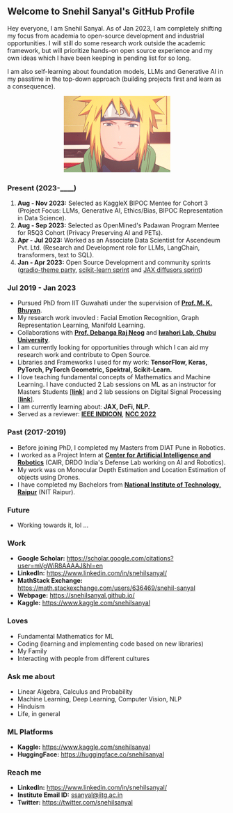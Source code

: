 ## Welcome to Snehil Sanyal's GitHub Profile

Hey everyone, I am Snehil Sanyal. As of Jan 2023, I am completely shifting my focus from academia to open-source development and industrial opportunities. I will still do some research work outside the academic framework, but will prioritize hands-on open source experience and my own ideas which I have been keeping in pending list for so long.

I am also self-learning about foundation models, LLMs and Generative AI in my passtime in the top-down approach (building projects first and learn as a consequence).

<p align="center"><img src="https://github.com/snehilsanyal/snehilsanyal/blob/main/assets/EtkW.gif?raw=true"></p>

### Present (2023-____)
1. **Aug - Nov 2023:** Selected as KaggleX BIPOC Mentee for Cohort 3 (Project Focus: LLMs, Generative AI, Ethics/Bias, BIPOC Representation in Data Science).
2. **Aug - Sep 2023:** Selected as OpenMined's Padawan Program Mentee for R5Q3 Cohort (Privacy Preserving AI and PETs).
3. **Apr - Jul 2023:** Worked as an Associate Data Scientist for Ascendeum Pvt. Ltd. (Research and Development role for LLMs, LangChain, transformers, text to SQL).
4. **Jan - Apr 2023:** Open Source Development and community sprints ([gradio-theme party](https://huggingface.co/Gradio-Themes), [scikit-learn sprint](https://blog.scikit-learn.org/updates/community/joining-forces-hugging-face/) and [JAX diffusors sprint](https://github.com/huggingface/community-events/tree/main/jax-controlnet-sprint))

### Jul 2019 -  Jan 2023
- Pursued PhD from IIT Guwahati under the supervision of [**Prof. M. K. Bhuyan**](https://iitg.ac.in/mkb/index.php).
- My research work invovled : Facial Emotion Recognition, Graph Representation Learning, Manifold Learning.
- Collaborations with [**Prof. Debanga Raj Neog**](https://debanga.github.io/) and [**Iwahori Lab, Chubu University**](http://www.cvl.cs.chubu.ac.jp/).
- I am currently looking for opportunities through which I can aid my research work and contribute to Open Source.
- Libraries and Frameworks I used for my work: **TensorFlow, Keras, PyTorch, PyTorch Geometric, Spektral, Scikit-Learn.**
- I love teaching fundamental concepts of Mathematics and Machine Learning. I have conducted 2 Lab sessions on ML as an instructor for Masters Students [[**link**]](https://snehilsanyal.github.io/EE524/) and 2 lab sessions on Digital Signal Processing [[**link**]](https://snehilsanyal.github.io/EE521/).
- I am currently learning about: **JAX, DeFi, NLP.**
- Served as a reviewer: [**IEEE INDICON**](https://www.ewh.ieee.org/r10/calcutta/indicon2021/index.html), [**NCC 2022**](https://ee.iitb.ac.in/~ncc2022/)

### Past (2017-2019)
- Before joining PhD, I completed my Masters from DIAT Pune in Robotics. 
- I worked as a Project Intern at [**Center for Artificial Intelligence and Robotics**](https://www.drdo.gov.in/labs-establishment/about-us/centre-artificial-intelligence-robotics-cair) (CAIR, DRDO India's Defense Lab working on AI and Robotics).
- My work was on Monocular Depth Estimation and Location Estimation of objects using Drones.
- I have completed my Bachelors from [**National Institute of Technology, Raipur**](http://nitrr.ac.in/) (NIT Raipur).

### Future
- Working towards it, lol ...

### Work
- **Google Scholar:** https://scholar.google.com/citations?user=mVgWiR8AAAAJ&hl=en
- **LinkedIn:** https://www.linkedin.com/in/snehilsanyal/
- **MathStack Exchange:** https://math.stackexchange.com/users/636469/snehil-sanyal
- **Webpage:** https://snehilsanyal.github.io/
- **Kaggle:** https://www.kaggle.com/snehilsanyal 

### Loves
- Fundamental Mathematics for ML 
- Coding (learning and implementing code based on new libraries)
- My Family
- Interacting with people from different cultures

### Ask me about
- Linear Algebra, Calculus and Probability
- Machine Learning, Deep Learning, Computer Vision, NLP
- Hinduism
- Life, in general

### ML Platforms
- **Kaggle:** https://www.kaggle.com/snehilsanyal
- **HuggingFace:** https://huggingface.co/snehilsanyal

### Reach me
- **LinkedIn:** https://www.linkedin.com/in/snehilsanyal/ 
- **Institute Email ID:** ssanyal@iitg.ac.in
- **Twitter:** https://twitter.com/snehilsanyal 


